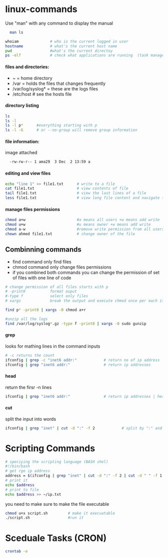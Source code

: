 # linux-commands

Use "man" with any command to display the manual
```sh
  man ls 
```
```sh
whoiam              # who is the current logged in user 
hostname            # what's the current host name 
pwd                 #what's the current directoy 
ps -elf             # check what applications are running  (task manager)
```
#### files and directories: 

 * ~ = home directory
 * /var  =  holds the files that changes frequently
 * /var/log/syslog*   = these are the logs files
 * /etc/host   # see the hosts file 
#### directory listing 
```sh
ls
ls -l
ls -l p*      #everything starting with p
ls -l -G      # or --no-group will remove group information 
```
#### file information: 
image attached
```sh  
  -rw-rw-r-- 1 ama29  3 Dec  2 13:59 a
  ```

#### editing and view files 
```sh  
echo "line 1" >> file1.txt      # write to a file 
cat file1.txt                   # view contents of file 
tail file1.txt                  # view the last lines of a file 
less file1.txt                  # view long file content and navigate through pages use "q" to exit file 
```
#### manage files permissions  
```sh  
chmod a+w                       #a means all users +w means add write
chmod u+w                       #u means owner +w means add write
chmod a-w                       #remove write permission from all users 
chown ahmed file1.txt           # change owner of the file 
```

## Combinning commands 
- find command only find files 
- chmod command only change files permissions 
- if you combined both commands you can change the permission of set of files with one line of code 

```sh
# change permission of all files starts with p
# -print0           format ouput 
#-type f            select only files
# xargs             break the output and execute chmod once per each item of the output 

find p* -print0 | xargs -0 chmod a+r    

#unzip all the logs             
find /var/log/syslog*.gz -type f -print0 | xargs -0 sudo gunzip 
```

#### grep 
looks for mathing lines in the command inputs 
```sh
# -c returns the count 
ifconfig | grep -c "inet6 addr:"            # return no of ip address
ifconfig | grep "inet6 addr:"               # return ip addresses
```

#### head 
return the firsr -n lines 
```sh
ifconfig | grep "inet6 addr:"               # return ip addresses | head -n 3 # retrun the first 3 ips
```
#### cut  
split the input into words 
```sh
ifconfig | grep "inet" | cut -d ":" -f 2            # split by ":" and return the second item
```

# Scripting Commands 
```sh 
# speciying the scripting language (BASH shel) 
#!/bin/bash
# get rge ip address 
address = $(ifconfig | grep "inet" | cut -d ":" -f 2 | cut -d " " -f 1 | head -n 1) 
# print it 
echo $address
# print to file 
echo $address >> ~/ip.txt
```
you need to make sure to make the file executable 

```sh 
chmod u+x script.sh         # make it execuatable
./script.sh                 #run it
```

# Sceduale Tasks (CRON) 
```sh 
crontab -e
```


